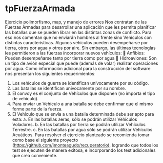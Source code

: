 # tpFuerzaArmada
Ejercicio polimorfismo, map, y manejo de errores
 Nos contratan de las Fuerzas Armadas para desarrollar una aplicación que les permita
planificar las batallas que se pueden librar en las distintas zonas de conflicto.
Para eso nos comentan que no enviarán hombres al frente sino Vehículos con distintas
características.
Algunos vehículos pueden desempeñarse por tierra, otros por agua y otros por aire. Sin
embargo, las últimas tecnologías les permitieron a las fuerzas incorporar nuevos vehículos:
 Anfibios: Pueden desempeñarse tanto por tierra como por agua
 Hidroaviones: Son un tipo de avión especial que puede (además de volar) realizar
operaciones por agua.
Como información adicional para la construcción del software nos presentan los siguientes
requerimientos:
1. Los vehículos de guerra se identifican unívocamente por su código.
2. Las batallas se identifican unívocamente por su nombre.
3. El convoy es el conjunto de Vehículos que disponen (no importa el tipo de vehículo).
4. Para enviar un Vehículo a una batalla se debe confirmar que el mismo forme parte de la
fuerza.
5. El Vehículo que se envía a una batalla determinada debe ser apto para esta:
a. En las batallas aeras, sólo se podrán utilizar Vehículos Voladores.
b. En las batallas por tierra se podrán utilizar Vehículos Terrestre.
c. En las batallas por agua sólo se podrán utilizar Vehículos Acuáticos.
Para resolver el ejercicio planteado se recomienda tomar como base el siguiente proyecto
(https://github.com/jmonteagudo/recuperatorio), logrando que todos los test se ejecuten de
manera exitosa, e incorporando los test adicionales que crea conveniente. 

